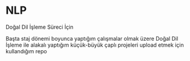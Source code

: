 # NLP
Doğal Dil İşleme Süreci İçin

Başta staj dönemi boyunca yaptığım çalışmalar olmak üzere Doğal Dil İşleme ile alakalı yaptığım küçük-büyük çaplı projeleri upload etmek için kullandığım repo
